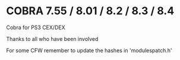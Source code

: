 # COBRA 7.55 / 8.01 / 8.2 / 8.3 / 8.4

Cobra for PS3 CEX/DEX

Thanks to all who have been involved

For some CFW remember to update the hashes in 'modulespatch.h'
